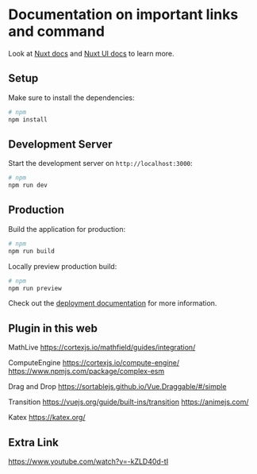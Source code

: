 # Documentation on important links and command

Look at [Nuxt docs](https://nuxt.com/docs/getting-started/introduction) and [Nuxt UI docs](https://ui.nuxt.com) to learn more.

## Setup

Make sure to install the dependencies:

```bash
# npm
npm install
```

## Development Server

Start the development server on `http://localhost:3000`:

```bash
# npm
npm run dev

```

## Production

Build the application for production:

```bash
# npm
npm run build
```

Locally preview production build:

```bash
# npm
npm run preview
```

Check out the [deployment documentation](https://nuxt.com/docs/getting-started/deployment) for more information.

## Plugin in this web 

MathLive
https://cortexjs.io/mathfield/guides/integration/

ComputeEngine
https://cortexjs.io/compute-engine/
https://www.npmjs.com/package/complex-esm

Drag and Drop 
https://sortablejs.github.io/Vue.Draggable/#/simple

Transition
https://vuejs.org/guide/built-ins/transition
https://animejs.com/

Katex
https://katex.org/


## Extra Link

https://www.youtube.com/watch?v=-kZLD40d-tI


